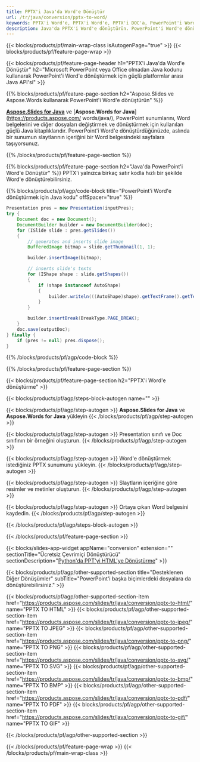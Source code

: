```yaml
---
title: PPTX'i Java'da Word'e Dönüştür
url: /tr/java/conversion/pptx-to-word/
keywords: PPTX'i Word'e, PPTX'i Word'e, PPTX'i DOC'a, PowerPoint'i Word'e, Java API'sini, Java Library'ye dönüştürün
description: Java'da PPTX'i Word'e dönüştürün. PowerPoint'i Word'e dönüştürmek için Java kitaplığı API'sini kullanın
---
```


{{< blocks/products/pf/main-wrap-class isAutogenPage="true" >}}
{{< blocks/products/pf/feature-page-wrap >}}

{{< blocks/products/pf/feature-page-header h1="PPTX'i Java'da Word'e Dönüştür" h2="Microsoft PowerPoint veya Office olmadan Java kodunu kullanarak PowerPoint'i Word'e dönüştürmek için güçlü platformlar arası Java API'si" >}}

{{% blocks/products/pf/feature-page-section h2="Aspose.Slides ve Aspose.Words kullanarak PowerPoint'i Word'e dönüştürün" %}}

[**Aspose.Slides for Java**](https://products.aspose.com/slides/tr/java/) ve [**Aspose.Words for Java**](https://products.aspose.com/ words/java/), PowerPoint sunumlarını, Word belgelerini ve diğer dosyaları değiştirmek ve dönüştürmek için kullanılan güçlü Java kitaplıklarıdır. PowerPoint'i Word'e dönüştürdüğünüzde, aslında bir sunumun slaytlarının içeriğini bir Word belgesindeki sayfalara taşıyorsunuz.

{{% /blocks/products/pf/feature-page-section %}}




{{% blocks/products/pf/feature-page-section  h2="Java'da PowerPoint'i Word'e Dönüştür" %}}
PPTX'i yalnızca birkaç satır kodla hızlı bir şekilde Word'e dönüştürebilirsiniz.

{{% blocks/products/pf/agp/code-block title="PowerPoint'i Word'e dönüştürmek için Java kodu" offSpacer="true" %}}
```java
Presentation pres = new Presentation(inputPres);
try {
    Document doc = new Document();
    DocumentBuilder builder = new DocumentBuilder(doc);
    for (ISlide slide : pres.getSlides())
    {
        // generates and inserts slide image
        BufferedImage bitmap = slide.getThumbnail(1, 1);

        builder.insertImage(bitmap);

        // inserts slide's texts
        for (IShape shape : slide.getShapes())
        {
            if (shape instanceof AutoShape)
            {
                builder.writeln(((AutoShape)shape).getTextFrame().getText());
            }
        }

        builder.insertBreak(BreakType.PAGE_BREAK);
    }
    doc.save(outputDoc);
} finally {
    if (pres != null) pres.dispose();
}
```
{{% /blocks/products/pf/agp/code-block %}}

{{% /blocks/products/pf/feature-page-section %}}




{{< blocks/products/pf/feature-page-section  h2="PPTX'i Word'e dönüştürme" >}}


{{< blocks/products/pf/agp/steps-block-autogen name="" >}}


{{< blocks/products/pf/agp/step-autogen >}}
**Aspose.Slides for Java** ve **Aspose.Words for Java** yükleyin 
{{< /blocks/products/pf/agp/step-autogen >}}

{{< blocks/products/pf/agp/step-autogen >}}
Presentation sınıfı ve Doc sınıfının bir örneğini oluşturun.
{{< /blocks/products/pf/agp/step-autogen >}}

{{< blocks/products/pf/agp/step-autogen >}}
Word'e dönüştürmek istediğiniz PPTX sunumunu yükleyin.
{{< /blocks/products/pf/agp/step-autogen >}}

{{< blocks/products/pf/agp/step-autogen >}}
Slaytların içeriğine göre resimler ve metinler oluşturun.
{{< /blocks/products/pf/agp/step-autogen >}}

{{< blocks/products/pf/agp/step-autogen >}}
Ortaya çıkan Word belgesini kaydedin.
{{< /blocks/products/pf/agp/step-autogen >}}


{{< /blocks/products/pf/agp/steps-block-autogen >}}


{{< /blocks/products/pf/feature-page-section >}}




{{< blocks/slides-app-widget  appName="conversion" extension="" sectionTitle="Ücretsiz Çevrimiçi Dönüştürücü" sectionDescription="[Python'da PPT'yi HTML'ye Dönüştürme](https://products.aspose.com/slides/tr/python-net/conversion/ppt-to-html/)" >}}

{{< blocks/products/pf/agp/other-supported-section title="Desteklenen Diğer Dönüşümler" subTitle="PowerPoint'i başka biçimlerdeki dosyalara da dönüştürebilirsiniz." >}}


{{< blocks/products/pf/agp/other-supported-section-item href="https://products.aspose.com/slides/tr/java/conversion/pptx-to-html/" name="PPTX TO HTML" >}}
{{< blocks/products/pf/agp/other-supported-section-item href="https://products.aspose.com/slides/tr/java/conversion/pptx-to-jpeg/" name="PPTX TO JPEG" >}}
{{< blocks/products/pf/agp/other-supported-section-item href="https://products.aspose.com/slides/tr/java/conversion/pptx-to-png/" name="PPTX TO PNG" >}}
{{< blocks/products/pf/agp/other-supported-section-item href="https://products.aspose.com/slides/tr/java/conversion/pptx-to-svg/" name="PPTX TO SVG" >}}
{{< blocks/products/pf/agp/other-supported-section-item href="https://products.aspose.com/slides/tr/java/conversion/pptx-to-bmp/" name="PPTX TO BMP" >}}
{{< blocks/products/pf/agp/other-supported-section-item href="https://products.aspose.com/slides/tr/java/conversion/pptx-to-pdf/" name="PPTX TO PDF" >}}
{{< blocks/products/pf/agp/other-supported-section-item href="https://products.aspose.com/slides/tr/java/conversion/pptx-to-gif/" name="PPTX TO GIF" >}}



{{< /blocks/products/pf/agp/other-supported-section >}}

{{< /blocks/products/pf/feature-page-wrap >}}
{{< /blocks/products/pf/main-wrap-class >}}